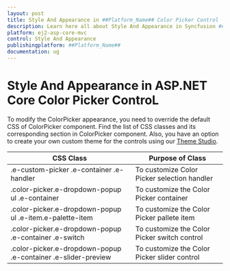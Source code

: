 ```yaml
---
layout: post
title: Style And Appearance in ##Platform_Name## Color Picker Control | Syncfusion
description: Learn here all about Style And Appearance in Syncfusion ##Platform_Name## Color Picker Control of Syncfusion Essential JS 2 and more.
platform: ej2-asp-core-mvc
control: Style And Appearance
publishingplatform: ##Platform_Name##
documentation: ug
---
```



# Style And Appearance in ASP.NET Core Color Picker ControL

To modify the ColorPicker appearance, you need to override the default CSS of ColorPicker component. Find the list of CSS classes and its corresponding section in ColorPicker component. Also, you have an option to create your own custom theme for the controls using our [Theme Studio](https://ej2.syncfusion.com/themestudio/?theme=material).

| CSS Class | Purpose of Class |
| ----- | ----- |
| .e-custom-picker .e-container .e-handler | To customize Color Picker selection handler |
| .color-picker.e-dropdown-popup ul .e-container | To customize the Color Picker container |
| .color-picker.e-dropdown-popup ul .e-item.e-palette-item | To customize the Color Picker pallete item |
| .color-picker.e-dropdown-popup .e-container .e-switch | To customize the Color Picker switch control |
| .color-picker.e-dropdown-popup .e-container .e-slider-preview | To customize the Color Picker slider control |